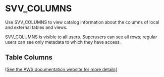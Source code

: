 # SVV\_COLUMNS<a name="r_SVV_COLUMNS"></a>

Use SVV\_COLUMNS to view catalog information about the columns of local and external tables and views\.

SVV\_COLUMNS is visible to all users\. Superusers can see all rows; regular users can see only metadata to which they have access\. 

## Table Columns<a name="r_SVV_COLUMNS-table-columns"></a>

[\[See the AWS documentation website for more details\]](http://docs.aws.amazon.com/redshift/latest/dg/r_SVV_COLUMNS.html)
